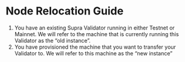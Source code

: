 # Node Relocation Guide

1. You have an existing Supra Validator running in either Testnet or Mainnet. We will refer to the machine that is currently running this Validator as the “old instance”.
2. You have provisioned the machine that you want to transfer your Validator to. We will refer to this machine as the “new instance”
